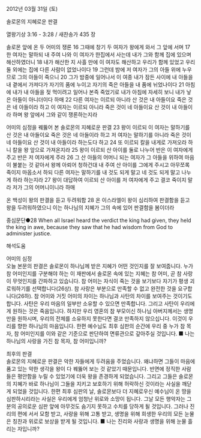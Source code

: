 2012년 03월 31일 (토)

솔로몬의 지혜로운 판결



열왕기상 3:16 - 3:28 / 새찬송가 435 장


솔로몬 앞에 온 두 어미의 쟁론
16 그때에 창기 두 여자가 왕에게 와서 그 앞에 서며 17 한 여자는 말하되 내 주여 나와 이 여자가 한집에서 사는데 내가 그와 함께 집에 있으며 해산하였더니 18 내가 해산한 지 사흘 만에 이 여자도 해산하고 우리가 함께 있었고 우리 둘 외에는 집에 다른 사람이 없었나이다 19 그런데 밤에 저 여자가 그의 아들 위에 누우므로 그의 아들이 죽으니 20 그가 밤중에 일어나서 이 여종 내가 잠든 사이에 내 아들을 내 곁에서 가져다가 자기의 품에 누이고 자기의 죽은 아들을 내 품에 뉘었나이다 21 아침에 내가 내 아들을 젖 먹이려고 일어나 본즉 죽었기로 내가 아침에 자세히 보니 내가 낳은 아들이 아니더이다 하매 22 다른 여자는 이르되 아니라 산 것은 내 아들이요 죽은 것은 네 아들이라 하고 이 여자는 이르되 아니라 죽은 것이 네 아들이요 산 것이 내 아들이라 하며 왕 앞에서 그와 같이 쟁론하는지라

어미의 심정을 꿰뚫어 본 솔로몬의 지혜로운 판결
23 왕이 이르되 이 여자는 말하기를 산 것은 내 아들이요 죽은 것은 네 아들이라 하고 저 여자는 말하기를 아니라 죽은 것이 네 아들이요 산 것이 내 아들이라 하는도다 하고 24 또 이르되 칼을 내게로 가져오라 하니 칼을 왕 앞으로 가져온지라 25 왕이 이르되 산 아이를 둘로 나누어 반은 이 여자에게 주고 반은 저 여자에게 주라 26 그 산 아들의 어머니 되는 여자가 그 아들을 위하여 마음이 불붙는 것 같아서 왕께 아뢰어 청하건대 내 주여 산 아이를 그에게 주시고 아무쪼록 죽이지 마옵소서 하되 다른 여자는 말하기를 내 것도 되게 말고 네 것도 되게 말고 나누게 하라 하는지라 27 왕이 대답하여 이르되 산 아이를 저 여자에게 주고 결코 죽이지 말라 저가 그의 어머니이니라 하매

온 백성이 왕의 판결을 듣고 두려워함
28 온 이스라엘이 왕이 심리하여 판결함을 듣고 왕을 두려워하였으니 이는 하나님의 지혜가 그의 속에 있어 판결함을 봄이더라

중심문단●28 When all Israel heard the verdict the king had given, they held the king in awe, because they saw that he had wisdom from God to administer justice.

해석도움





어미의 심정  
오늘 본문의 판결은 솔로몬이 하나님께 받은 지혜가 어떤 것인지를 잘 보여줍니다. 누가 참 어미인지를 구분해야 하는 이 재판에서 솔로몬 속에 있는 지혜는 참 어미, 곧 참 사랑이 무엇인지를 간파하고 있습니다. 참 어미는 자식이 죽는 것을 보기보다 자기가 평생 괴로워하기를 선택합니다(26상). 참 사랑은 부분으로 만족할 수 없고 완전한 것을 요구합니다(26하). 참 어미와 거짓 어미의 차이는 하나님과 사탄의 차이를 보여주는 것이기도 합니다. 사탄은 우리 마음의 일부만 소유할 수 있으면 만족합니다. 그리고 사탄이 우리에게 원하는 것은 죽음입니다. 하지만 우리 영혼의 참 부모이신 하나님 아버지께서는 생명만을 원하시며, 우리의 전체를 소유하지 못한다면 결코 만족하지 않으십니다. 이것이 우리를 향한 하나님의 마음입니다. 한편 예수님도 최후 심판의 순간에 우리 중 누가 참 목자, 참 어미인지를 이와 같은 기준으로 판단하여 면류관으로 갚아주실 것입니다.
■ 나는 하나님의 사랑을 가진 참 목자, 참 어미입니까?

최후의 판결  
솔로몬의 지혜로운 판결은 악한 자들에게 두려움을 주었습니다. 왜냐하면 그들이 마음에 품고 있는 악한 생각을 왕이 다 꿰뚫어 보는 것 같았기 때문입니다. 반면에 정직한 사람들은 평안함을 누릴 수 있었기에 더욱 왕을 존경하게 되었습니다. 그리고 그들은 솔로몬의 지혜가 바로 하나님이 그들을 지키고 보호하기 위해 허락하신 것이라는 사실을 깨닫게 되었을 것입니다. 한편 최후 심판의 날, 솔로몬보다 더 지혜로우신 예수님이 온 땅을 심판하시리라는 사실은 우리에게 엄청난 위로와 소망이 됩니다. 그날 모든 행악자는 그분의 공의로운 심판 앞에 아무것도 숨기지 못하고 수치를 당하게 될 것입니다. 그러나 진리의 편에 서서 모함 받고, 사랑을 위해 고통 받고, 생명을 위해 희생한 우리의 모든 눈물은 칭찬과 위로로 보상을 받게 될 것입니다.
■ 나는 진리와 사랑과 생명을 위해 눈물 흘리는 자입니까?
